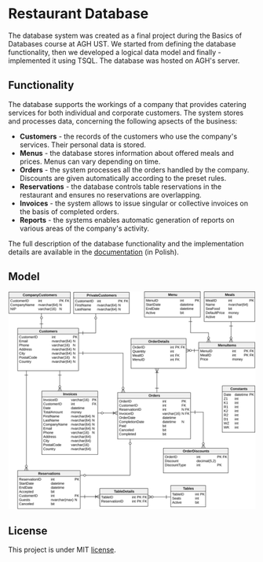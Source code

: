 # Restaurant Database
The database system was created as a final project during the Basics of Databases course at AGH UST. We started from defining the database functionality, then we developed a logical data model and finally - implemented it using TSQL. The database was hosted on AGH's server. 

## Functionality

The database supports the workings of a company that provides catering services for both individual and corporate customers. The system stores and processes data, concerning the following apsects of the business:
* **Customers** - the records of the customers who use the company's services. Their personal data is stored.
* **Menus** - the database stores information about offered meals and prices. Menus can vary depending on time.
* **Orders** - the system processes all the orders handled by the company. Discounts are given automatically according to the preset rules.
* **Reservations** - the database controls table reservations in the restaurant and ensures no reservations are overlapping.
* **Invoices** - the system allows to issue singular or collective invoices on the basis of completed orders.
* **Reports** - the systems enables automatic generation of reports on various areas of the company's activity.

The full description of the database functionality and the implementation details are available in the [documentation](dokumentacja.pdf) (in Polish).

## Model
<img src="model.png" width="800">


## License
This project is under MIT [license](LICENSE).
